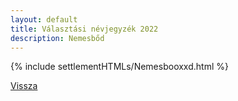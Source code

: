 ```yaml
---
layout: default
title: Választási névjegyzék 2022
description: Nemesbőd
---
```


{% include settlementHTMLs/Nemesbooxxd.html %}

[Vissza](../)